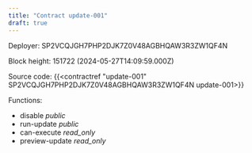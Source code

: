 ```yaml
---
title: "Contract update-001"
draft: true
---
```

Deployer: SP2VCQJGH7PHP2DJK7Z0V48AGBHQAW3R3ZW1QF4N


 



Block height: 151722 (2024-05-27T14:09:59.000Z)

Source code: {{<contractref "update-001" SP2VCQJGH7PHP2DJK7Z0V48AGBHQAW3R3ZW1QF4N update-001>}}

Functions:

* disable _public_
* run-update _public_
* can-execute _read_only_
* preview-update _read_only_
